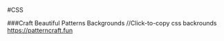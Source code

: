 #CSS

###Craft Beautiful Patterns Backgrounds
//Click-to-copy css backrounds
https://patterncraft.fun
